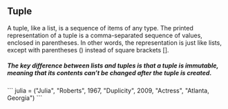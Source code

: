 <h2> Tuple </h2>

A tuple, like a list, is a sequence of items of any type. The printed representation of a tuple is a comma-separated sequence of values, enclosed in parentheses. In other words, the representation is just like lists, except with parentheses () instead of square brackets [].
<h5>The key difference between lists and tuples is that a tuple is immutable, meaning that its contents can’t be changed after the tuple is created.</h5>
```
julia = ("Julia", "Roberts", 1967, "Duplicity", 2009, "Actress", "Atlanta, Georgia")
```
